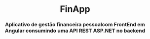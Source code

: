 <h1 align="center">FinApp</h1>
<h3 align="center">Aplicativo de gestão financeira pessoalcom FrontEnd em Angular consumindo uma API REST ASP.NET no backend</h3>
